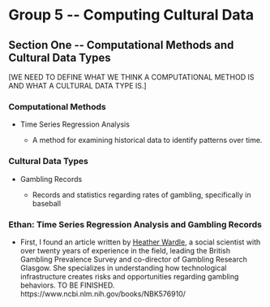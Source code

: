 <h1>Group 5 -- Computing Cultural Data</h1>

<h2>Section One -- Computational Methods and Cultural Data Types</h2>

[WE NEED TO DEFINE WHAT WE THINK A COMPUTATIONAL METHOD IS AND WHAT A CULTURAL DATA TYPE IS.]

<h3>Computational Methods</h3>
<ul>
  <li>Time Series Regression Analysis</li>
    <ul>
      <li>A method for examining historical data to identify patterns over time.</li>
    </ul>
</ul>

<h3>Cultural Data Types</h3>
<ul>
    <li>Gambling Records</li>
        <ul>
            <li> Records and statistics regarding rates of gambling, specifically in baseball</li>
        </ul>
</ul>


<h3>Ethan: Time Series Regression Analysis and Gambling Records</h3>
<ul>
    <li>First, I found an article written by <a href="https://www.gla.ac.uk/schools/socialpolitical/staff/heatherwardle/">Heather Wardle</a>, a social scientist with over twenty years of experience in the field, leading the British Gambling Prevalence Survey and co-director of Gambling Research Glasgow. She specializes in understanding how technological infrastructure creates risks and opportunities regarding gambling behaviors.
    TO BE FINISHED. https://www.ncbi.nlm.nih.gov/books/NBK576910/</li>
</ul>